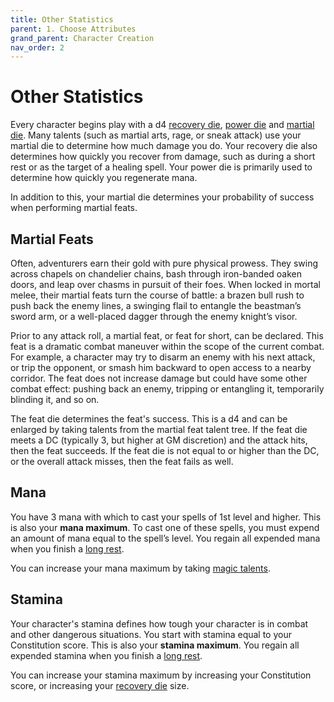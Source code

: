 ```yaml
---
title: Other Statistics
parent: 1. Choose Attributes
grand_parent: Character Creation
nav_order: 2
---
```


# Other Statistics
Every character begins play with a d4 [recovery die](https://stormchaserroleplaying.com/stormchaserRPG/Talents/Die/Recovery/), [power die](https://stormchaserroleplaying.com/stormchaserRPG/Talents/Magic/) and [martial die](https://stormchaserroleplaying.com/stormchaserRPG/Talents/Die/Martial/). Many talents (such as martial arts, rage, or sneak attack) use your martial die to determine how much damage you do. Your recovery die also determines how quickly you recover from damage, such as during a short rest or as the target of a healing spell. Your power die is primarily used to determine how quickly you regenerate mana.

In addition to this, your martial die determines your probability of success when performing martial feats.

## Martial Feats
Often, adventurers earn their gold with pure physical prowess. They swing across chapels on chandelier chains, bash through iron-banded oaken doors, and leap over chasms in pursuit of their foes. When locked in mortal melee, their martial feats turn the course of battle: a brazen bull rush to push back the enemy lines, a swinging flail to entangle the beastman’s sword arm, or a well-placed dagger through the enemy knight’s visor.

Prior to any attack roll, a martial feat, or feat for short, can be declared. This feat is a dramatic combat maneuver within the scope of the current combat. For example, a character may try to disarm an enemy with his next attack, or trip the opponent, or smash him backward to open access to a nearby corridor. The feat does not increase damage but could have some other combat effect: pushing back an enemy, tripping or entangling it, temporarily blinding it, and so on.

The feat die determines the feat's success. This is a d4 and can be enlarged by taking talents from the martial feat talent tree. If the feat die meets a DC (typically 3, but higher at GM discretion) and the attack hits, then the feat succeeds. If the feat die is not equal to or higher than the DC, or the overall attack misses, then the feat fails as well.

## Mana
You have 3 mana with which to cast your spells of 1st level and higher. This is also your **mana maximum**. To cast one of these spells, you must expend an amount of mana equal to the spell’s level. You regain all expended mana when you finish a [long rest](https://stormchaserroleplaying.com/stormchaserRPG/Exploration/Resting/Long/).

You can increase your mana maximum by taking [magic talents](https://stormchaserroleplaying.com/stormchaserRPG/Talents/Magic/).

## Stamina
Your character's stamina defines how tough your character is in combat and other dangerous situations. You start with stamina equal to your Constitution score. This is also your **stamina maximum**. You regain all expended stamina when you finish a [long rest](https://stormchaserroleplaying.com/stormchaserRPG/Exploration/Resting/Long/).

You can increase your stamina maximum by increasing your Constitution score, or increasing your [recovery die](https://stormchaserroleplaying.com/stormchaserRPG/Talents/Die/Recovery/) size.
